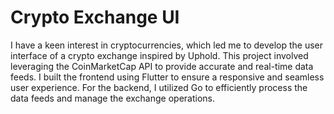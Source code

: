 # Crypto Exchange UI


I have a keen interest in cryptocurrencies, which led me to develop the user interface of a crypto exchange inspired by Uphold. This project involved leveraging the CoinMarketCap API to provide accurate and real-time data feeds. I built the frontend using Flutter to ensure a responsive and seamless user experience. For the backend, I utilized Go to efficiently process the data feeds and manage the exchange operations.
